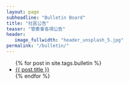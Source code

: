 ```yaml
---
layout: page
subheadline: "Bulletin Board"
title: "社區公告"
teaser: "管委會各項公告"
header:
   image_fullwidth: "header_unsplash_5.jpg"
permalink: "/bulletin/"
---
```


<ul>
    {% for post in site.tags.bulletin %}
    <li><a href="{{ site.url }}{{ site.baseurl }}{{ post.url }}">{{ post.title }}</a></li>
    {% endfor %}
</ul>
